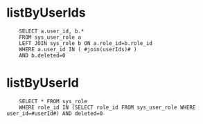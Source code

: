 listByUserIds
===
        SELECT a.user_id, b.* 
        FROM sys_user_role a
        LEFT JOIN sys_role b ON a.role_id=b.role_id
        WHERE a.user_id IN ( #join(userIds)# )
        AND b.deleted=0


listByUserId
===
        SELECT * FROM sys_role
        WHERE role_id IN (SELECT role_id FROM sys_user_role WHERE user_id=#userId#) AND deleted=0
